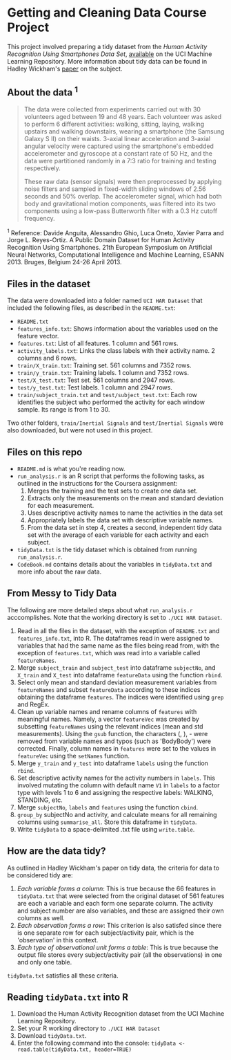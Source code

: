# Getting and Cleaning Data Course Project

This project involved preparing a tidy dataset from the *Human Activity Recognition Using Smartphones Data Set*, [available](https://archive.ics.uci.edu/ml/datasets/human+activity+recognition+using+smartphones) on the UCI Machine Learning Repository. More information about tidy data can be found in Hadley Wickham's [paper](https://vita.had.co.nz/papers/tidy-data.pdf) on the subject.

## About the data <sup>1</sup>
> The data were collected from experiments carried out with 30 volunteers aged between 19 and 48 years. Each volunteer was asked to perform 6 different activities: walking, sitting, laying, walking upstairs and walking downstairs, wearing a smartphone (the Samsung Galaxy S II) on their waists. 3-axial linear acceleration and 3-axial angular velocity were captured using the smartphone's embedded accelerometer and gyroscope at a constant rate of 50 Hz, and the data were partitioned randomly in a 7:3 ratio for training and testing respectively.
>
>These raw data (sensor signals) were then preprocessed by applying noise filters and sampled in fixed-width sliding windows of 2.56 seconds and 50% overlap. The accelerometer signal, which had both body and gravitational motion components, was filtered into its two components using a low-pass Butterworth filter with a 0.3 Hz cutoff frequency.

<sup>1</sup> Reference: Davide Anguita, Alessandro Ghio, Luca Oneto, Xavier Parra and Jorge L. Reyes-Ortiz. A Public Domain Dataset for Human Activity Recognition Using Smartphones. 21th European Symposium on Artificial Neural Networks, Computational Intelligence and Machine Learning, ESANN 2013. Bruges, Belgium 24-26 April 2013.

## Files in the dataset
The data were downloaded into a folder named ``UCI HAR Dataset`` that included the following files, as described in the ``README.txt``: 
* ``README.txt``
* ``features_info.txt``: Shows information about the variables used on the feature vector.
* ``features.txt``: List of all features. 1 column and 561 rows.
* ``activity_labels.txt``: Links the class labels with their activity name. 2 columns and 6 rows.
* ``train/X_train.txt``: Training set. 561 columns and 7352 rows.
* ``train/y_train.txt``: Training labels. 1 column and 7352 rows.
* ``test/X_test.txt``: Test set. 561 columns and 2947 rows.
* ``test/y_test.txt``: Test labels. 1 column and 2947 rows.
* ``train/subject_train.txt`` and ``test/subject_test.txt``: Each row identifies the subject who performed the activity for each window sample. Its range is from 1 to 30. 

Two other folders, ``train/Inertial Signals`` and ``test/Inertial Signals`` were also downloaded, but were not used in this project.

## Files on this repo
* ``README.md`` is what you're reading now.
* ``run_analysis.r`` is an R script that performs the following tasks, as outlined in the instructions for the Coursera assignment: 
  1. Merges the training and the test sets to create one data set.
  2. Extracts only the measurements on the mean and standard deviation for each measurement.
  3. Uses descriptive activity names to name the activities in the data set
  4. Appropriately labels the data set with descriptive variable names.
  5. From the data set in step 4, creates a second, independent tidy data set with the average of each variable for each activity and each subject.
* ``tidyData.txt`` is the tidy dataset which is obtained from running ``run_analysis.r``.
* ``CodeBook.md`` contains details about the variables in ``tidyData.txt`` and more info about the raw data.

## From Messy to Tidy Data
The following are more detailed steps about what ``run_analysis.r`` acccomplishes. Note that the working directory is set to ``./UCI HAR Dataset``.
  1. Read in all the files in the dataset, with the exception of ``README.txt`` and ``features_info.txt``, into R. The dataframes read in were assigned to variables that had the same name as the files being read from, with the exception of ``features.txt``, which was read into a variable called ``featureNames``.
  2. Merge ``subject_train`` and ``subject_test`` into dataframe ``subjectNo``, and ``X_train`` and ``X_test`` into dataframe ``featureData`` using the function ``rbind``.
  3. Select only mean and standard deviation measurement variables from ``featureNames`` and subset ``featureData`` according to these indices obtaining the dataframe ``features``. The indices were identified using ``grep`` and RegEx. 
  4. Clean up variable names and rename columns of ``features`` with meaningful names. Namely, a vector ``featureVec`` was created by subsetting ``featureNames`` using the relevant indices (mean and std measurements). Using the ``gsub`` function, the characters (, ), - were removed from variable names and typos (such as 'BodyBody') were corrected. Finally, column names in ``features`` were set to the values in ``featureVec`` using the ``setNames`` function.
  5. Merge ``y_train`` and ``y_test`` into dataframe ``labels`` using the function ``rbind``.
  6. Set descriptive activity names for the activity numbers in ``labels``. This involved mutating the column with default name ``V1`` in ``labels`` to a factor type with levels 1 to 6 and assigning the respective labels: WALKING, STANDING, etc.
  7. Merge ``subjectNo``, ``labels`` and ``features`` using the function ``cbind``.
  8. ``group_by`` subjectNo and activity, and calculate means for all remaining columns using ``summarise_all``. Store this dataframe in ``tidyData``.
  9. Write ``tidyData`` to a space-delimited .txt file using ``write.table``.
  
## How are the data tidy?
As outlined in Hadley Wickham's paper on tidy data, the criteria for data to be considered tidy are:
  1. *Each variable forms a column*: This is true because the 66 features in ``tidyData.txt`` that were selected from the original dataset of 561 features are each a variable and each form one separate column. The activity and subject number are also variables, and these are assigned their own columns as well.
  2. *Each observation forms a row*: This criterion is also satisfed since there is one separate row for each subject/activity pair, which is the 'observation' in this context.
  3. *Each type of observational unit forms a table*: This is true because the output file stores every subject/activity pair (all the observations) in one and only one table.

``tidyData.txt`` satisfies all these criteria.

## Reading ``tidyData.txt`` into R
  1. Download the Human Activity Recognition dataset from the UCI Machine Learning Repository.
  2. Set your R working directory to ``./UCI HAR Dataset``
  3. Download ``tidyData.txt``.
  4. Enter the following command into the console: 
  ``tidyData <- read.table(tidyData.txt, header=TRUE)``

